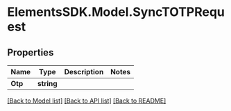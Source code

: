 # ElementsSDK.Model.SyncTOTPRequest

## Properties

Name | Type | Description | Notes
------------ | ------------- | ------------- | -------------
**Otp** | **string** |  | 

[[Back to Model list]](../README.md#documentation-for-models) [[Back to API list]](../README.md#documentation-for-api-endpoints) [[Back to README]](../README.md)

